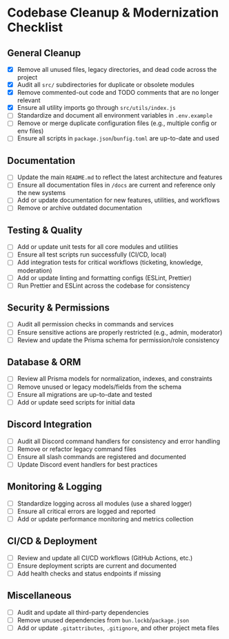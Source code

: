 # Codebase Cleanup & Modernization Checklist

## General Cleanup

- [x] Remove all unused files, legacy directories, and dead code across the project
- [x] Audit all `src/` subdirectories for duplicate or obsolete modules
- [x] Remove commented-out code and TODO comments that are no longer relevant
- [x] Ensure all utility imports go through `src/utils/index.js`
- [ ] Standardize and document all environment variables in `.env.example`
- [ ] Remove or merge duplicate configuration files (e.g., multiple config or env files)
- [ ] Ensure all scripts in `package.json`/`bunfig.toml` are up-to-date and used

## Documentation

- [ ] Update the main `README.md` to reflect the latest architecture and features
- [ ] Ensure all documentation files in `/docs` are current and reference only the new systems
- [ ] Add or update documentation for new features, utilities, and workflows
- [ ] Remove or archive outdated documentation

## Testing & Quality

- [ ] Add or update unit tests for all core modules and utilities
- [ ] Ensure all test scripts run successfully (CI/CD, local)
- [ ] Add integration tests for critical workflows (ticketing, knowledge, moderation)
- [ ] Add or update linting and formatting configs (ESLint, Prettier)
- [ ] Run Prettier and ESLint across the codebase for consistency

## Security & Permissions

- [ ] Audit all permission checks in commands and services
- [ ] Ensure sensitive actions are properly restricted (e.g., admin, moderator)
- [ ] Review and update the Prisma schema for permission/role consistency

## Database & ORM

- [ ] Review all Prisma models for normalization, indexes, and constraints
- [ ] Remove unused or legacy models/fields from the schema
- [ ] Ensure all migrations are up-to-date and tested
- [ ] Add or update seed scripts for initial data

## Discord Integration

- [ ] Audit all Discord command handlers for consistency and error handling
- [ ] Remove or refactor legacy command files
- [ ] Ensure all slash commands are registered and documented
- [ ] Update Discord event handlers for best practices

## Monitoring & Logging

- [ ] Standardize logging across all modules (use a shared logger)
- [ ] Ensure all critical errors are logged and reported
- [ ] Add or update performance monitoring and metrics collection

## CI/CD & Deployment

- [ ] Review and update all CI/CD workflows (GitHub Actions, etc.)
- [ ] Ensure deployment scripts are current and documented
- [ ] Add health checks and status endpoints if missing

## Miscellaneous

- [ ] Audit and update all third-party dependencies
- [ ] Remove unused dependencies from `bun.lockb`/`package.json`
- [ ] Add or update `.gitattributes`, `.gitignore`, and other project meta files
